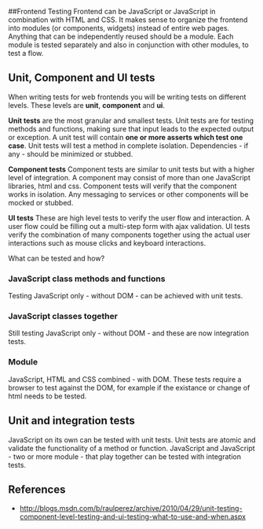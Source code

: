 ##Frontend Testing
Frontend can be JavaScript or JavaScript in combination with HTML and CSS. It makes sense to organize the frontend into modules (or components, widgets) instead of entire web pages. Anything that can be independently reused should be a module. Each module is tested separately and also in conjunction with other modules, to test a flow.

## Unit, Component and UI tests
When writing tests for web frontends you will be writing tests on different levels. These levels are **unit**, **component** and **ui**.

**Unit tests** are the most granular and smallest tests. Unit tests are for testing methods and functions, making sure that input leads to the expected output or exception. A unit test will contain **one or more asserts which test one case**. Unit tests will test a method in complete isolation.
Dependencies - if any - should be minimized or stubbed.

**Component tests**
Component tests are similar to unit tests but with a  higher level of integration. A component may consist of
more than one JavaScript libraries, html and css. Component tests will verify that the component works in isolation.
Any messaging to services or other components will be mocked or stubbed.

**UI tests**
These are high level tests to verify the user flow and interaction. A user flow could be filling out a multi-step form with ajax
validation. UI tests verify the combination of many components together using the actual user interactions such as mouse clicks and keyboard interactions.

What can be tested and how?
### JavaScript class methods and functions
Testing JavaScript only - without DOM - can be achieved with unit tests.

### JavaScript classes together
Still testing JavaScript only - without DOM - and these are now integration tests.

### Module
JavaScript, HTML and CSS combined - with DOM. These tests require a browser to test against the DOM, for example if the existance or change of html needs to be tested.

## Unit and integration tests
JavaScript on its own can be tested with unit tests. Unit tests are atomic and validate the functionality of a method or function. JavaScript and JavaScript - two or more module - that play together can be tested with integration tests.



## References
- <http://blogs.msdn.com/b/raulperez/archive/2010/04/29/unit-testing-component-level-testing-and-ui-testing-what-to-use-and-when.aspx>
